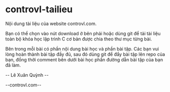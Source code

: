 # controvl-tailieu
Nội dung tài liệu của website controvl.com.

Bạn có thể chọn vào nút download ở bên phải hoặc dùng git để tải tài liệu toàn bộ khóa học lập trình C cơ bản được chia theo thư mục từng bài.

Bên trong mỗi bài có phần nội dung bài học và phần bài tập. Các bạn vui lòng hoàn thành bài tập đầy đủ, sau đó dùng git để đẩy bài tập lên repo của bạn, đồng thời comment bên dưới bài học phần đường dẫn bài tập của bạn đã làm.

-- Lê Xuân Quỳnh --


--controvl.com--



